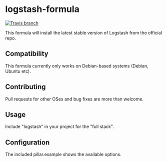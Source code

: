 # logstash-formula

[![Travis branch](https://img.shields.io/travis/Enrise/logstash-formula/master.svg?style=flat-square)](https://travis-ci.org/Enrise/logstash-formula)

This formula will install the latest stable version of Logstash from the official repo.

## Compatibility

This formula currently only works on Debian-based systems (Debian, Ubuntu etc).

## Contributing

Pull requests for other OSes and bug fixes are more than welcome.

## Usage

Include "logstash" in your project for the "full stack".

## Configuration

The included pillar.example shows the available options.
